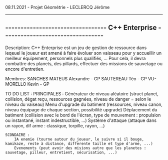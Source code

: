 08.11.2021  -  Projet Géométrie  -  LECLERCQ Jérôme


----------------------------------------------------------------------------------
--------------------------------- C++ Enterprise ---------------------------------
----------------------------------------------------------------------------------

Description:
    C++ Enterprise est un jeu de gestion de ressource dans leqeuel le joueur est amené à faire évoluer
    son vaisseau pour y accueillir un meilleur équipement, personnels plus qualifiés, ... Pour cela,
    il devra combattre des planets, des pillards, effectuer des missions de sauvetage ou encore
    d'entretien.


Membres:
    SANCHES MATEUS Alexandre - GP
    SAUTEREAU Téo - GP
    VU-MORELLO Kevin - GP



TO DO LIST :
    PRINCIPALES :
        Générateur de niveau aléatoire (struct planet, collision, dégat reçu, ressources gagnées, niveau de danger = selon le niveau du vaiseau)
        Menu d'upgrade du batiment (ressources, niveau canon, niveau équipage de chaque section, possibilité upgrade)
        Déplacement du batiment (collision avec le bord de l'écran, type de mouvement : propulsion ou instantané, instant indestructible, ...)
        Système d'attaque (attaque dans un rayon, dif arme : classique, torpille, rayon, ...)

    SCONDAIRE :
        IA enemie (tourne autour du joueur, le suivre si il bouge, kamikaze, reste à distance, differente taille et type d'arme, ...)
        Evenements (peut avoir des misions autre que les planetes : sauvetage, pilleur, entretient, sécurisation, ...)

